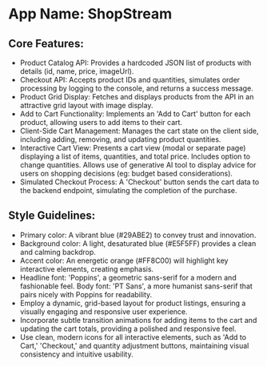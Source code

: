 # **App Name**: ShopStream

## Core Features:

- Product Catalog API: Provides a hardcoded JSON list of products with details (id, name, price, imageUrl).
- Checkout API: Accepts product IDs and quantities, simulates order processing by logging to the console, and returns a success message.
- Product Grid Display: Fetches and displays products from the API in an attractive grid layout with image display.
- Add to Cart Functionality: Implements an 'Add to Cart' button for each product, allowing users to add items to their cart.
- Client-Side Cart Management: Manages the cart state on the client side, including adding, removing, and updating product quantities.
- Interactive Cart View: Presents a cart view (modal or separate page) displaying a list of items, quantities, and total price.  Includes option to change quantities. Allows use of generative AI tool to display advice for users on shopping decisions (eg: budget based considerations).
- Simulated Checkout Process: A 'Checkout' button sends the cart data to the backend endpoint, simulating the completion of the purchase.

## Style Guidelines:

- Primary color: A vibrant blue (#29ABE2) to convey trust and innovation.
- Background color: A light, desaturated blue (#E5F5FF) provides a clean and calming backdrop.
- Accent color: An energetic orange (#FF8C00) will highlight key interactive elements, creating emphasis.
- Headline font: 'Poppins', a geometric sans-serif for a modern and fashionable feel. Body font: 'PT Sans', a more humanist sans-serif that pairs nicely with Poppins for readability.
- Employ a dynamic, grid-based layout for product listings, ensuring a visually engaging and responsive user experience.
- Incorporate subtle transition animations for adding items to the cart and updating the cart totals, providing a polished and responsive feel.
- Use clean, modern icons for all interactive elements, such as 'Add to Cart,' 'Checkout,' and quantity adjustment buttons, maintaining visual consistency and intuitive usability.